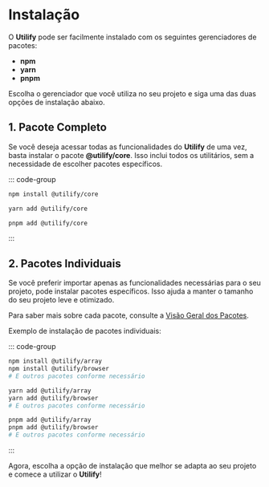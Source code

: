 # Instalação

O **Utilify** pode ser facilmente instalado com os seguintes gerenciadores de pacotes:

- **npm**
- **yarn**
- **pnpm**

Escolha o gerenciador que você utiliza no seu projeto e siga uma das duas opções de instalação abaixo.

## 1. Pacote Completo

Se você deseja acessar todas as funcionalidades do **Utilify** de uma vez, basta instalar o pacote **@utilify/core**. Isso inclui todos os utilitários, sem a necessidade de escolher pacotes específicos.

::: code-group
```bash [npm]
npm install @utilify/core
```
```bash [yarn]
yarn add @utilify/core
```
```bash [pnpm]
pnpm add @utilify/core
```
:::

## 2. Pacotes Individuais

Se você preferir importar apenas as funcionalidades necessárias para o seu projeto, pode instalar pacotes específicos. Isso ajuda a manter o tamanho do seu projeto leve e otimizado.

Para saber mais sobre cada pacote, consulte a [Visão Geral dos Pacotes](./overview).

Exemplo de instalação de pacotes individuais:

::: code-group
```bash [npm]
npm install @utilify/array
npm install @utilify/browser
# E outros pacotes conforme necessário
```
```bash [yarn]
yarn add @utilify/array
yarn add @utilify/browser
# E outros pacotes conforme necessário
```
```bash [pnpm]
pnpm add @utilify/array
pnpm add @utilify/browser
# E outros pacotes conforme necessário
```
:::

Agora, escolha a opção de instalação que melhor se adapta ao seu projeto e comece a utilizar o **Utilify**!